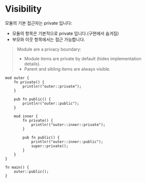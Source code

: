 # Visibility

모듈의 기본 접근자는 private 입니다:
* 모듈의 항목은 기본적으로 private 입니다.(구현에서 숨겨짐)
* 부모와 이웃 항목에서는 접근 가능합니다.

> Module are a privacy boundary:
> * Module items are private by default (hides implementation details).
> * Parent and sibling items are always visible.

```rust,editable
mod outer {
    fn private() {
        println!("outer::private");
    }

    pub fn public() {
        println!("outer::public");
    }

    mod inner {
        fn private() {
            println!("outer::inner::private");
        }

        pub fn public() {
            println!("outer::inner::public");
            super::private();
        }
    }
}

fn main() {
    outer::public();
}
```
